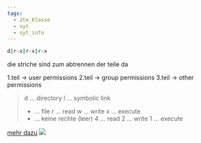 ```yaml
---
tags:
  - 2te_Klasse
  - syt
  - syt_info
---
```

```sh
d|r-x|r-x|r-x
```
die striche sind zum abtrennen der teile da

1.teil → user permissions
2.teil → group permissions
3.teil → other permissions

> d ... directory 
> l ... symbolic link 
> - ... file
> r ... read 
> w ... write 
> x ... execute 
> - ... keine rechte (leer)
> 4 ... read 
> 2 ... write 
> 1 ... execute

[mehr dazu](https://contabo.com/blog/linux-permission-basics/)
![](chmod.excalidraw.svg)